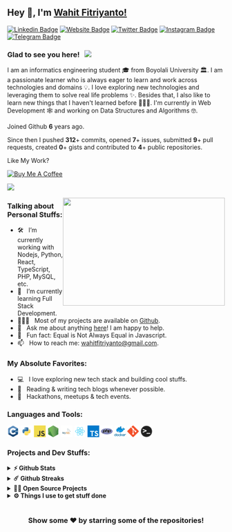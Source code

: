 ## Hey 👋, I'm [Wahit Fitriyanto!](https://github.com/wahitftry/)

[![Linkedin Badge](https://img.shields.io/badge/-LinkedIn-0e76a8?style=flat-square&logo=Linkedin&logoColor=white)](https://www.linkedin.com/in/wahit-fitriyanto/)
[![Website Badge](https://img.shields.io/badge/Website-3b5998?style=flat-square&logo=google-chrome&logoColor=white)](https://wahit.vercel.app/)
[![Twitter Badge](https://img.shields.io/badge/-Twitter-00acee?style=flat-square&logo=Twitter&logoColor=white)](https://twitter.com/wahidftry)
[![Instagram Badge](https://img.shields.io/badge/-Instagram-e4405f?style=flat-square&logo=Instagram&logoColor=white)](https://www.instagram.com/wahidftry/)
[![Telegram Badge](https://img.shields.io/badge/-Telegram-0088cc?style=flat-square&logo=Telegram&logoColor=white)](https://t.me/wahidftry)

### Glad to see you here! &nbsp; ![](https://visitor-badge.glitch.me/badge?page_id=wahitftry.wahitftry&style=flat-square&color=0088cc)

I am an informatics engineering student 🎓 from Boyolali University 🏛. I am a passionate learner who is always eager to learn and work across technologies and domains 💡. I love exploring new technologies and leveraging them to solve real life problems ✨. Besides that, I also like to learn new things that I haven't learned before 👨🏻‍💻. I'm currently in Web Development 🕸️ and working on Data Structures and Algorithms 🤓.

Joined Github **6** years ago.

Since then I pushed **312**+ commits, opened **7**+ issues, submitted **9**+ pull requests, created **0**+ gists and contributed to **4**+ public repositories.

Like My Work?

<a href="https://bmc.link/wahitftry" target="_blank"><img src="https://cdn.buymeacoffee.com/buttons/v2/default-yellow.png" alt="Buy Me A Coffee" height="60px" width="217px" ></a>

[![](https://gitwar.herokuapp.com/badge?username=wahitftry&label=Gitwar%20Profile%20Score&style=for-the-badge&color=0088cc)](https://gitwar.herokuapp.com/)

<img align="right" height="250" width="375" alt="" src="https://raw.githubusercontent.com/wahitftry/wahitftry/master/gifs/coder.gif" />

### Talking about Personal Stuffs:

- 🛠 &nbsp; I’m currently working with Nodejs, Python, React, <br /> TypeScript, PHP, MySQL, etc.
- 🚀 &nbsp; I’m currently learning Full Stack Development.
- 👨🏻‍💻 &nbsp; Most of my projects are available on [Github](https://github.com/wahitftry).
- 💬 &nbsp; Ask me about anything [here](https://github.com/wahitftry/wahitftry/issues/2)! I am happy to help.
- 👾 &nbsp; Fun fact: Equal is Not Always Equal in Javascript.
- 📫 &nbsp; How to reach me: wahitfitriyanto@gmail.com.
<!-- - 📝 &nbsp; Checkout my [Resume](https://github.com/wahitftry/wahitftry/blob/master/resume.pdf). -->

### My Absolute Favorites:

- 💻 &nbsp; I love exploring new tech stack and building cool stuffs.
- 📰 &nbsp; Reading & writing tech blogs whenever possible.
- 🍕 &nbsp; Hackathons, meetups & tech events.

### Languages and Tools:

<code><img height="27" src="https://raw.githubusercontent.com/github/explore/80688e429a7d4ef2fca1e82350fe8e3517d3494d/topics/cpp/cpp.png" alt="cpp"></code>
<code><img height="27" src="https://raw.githubusercontent.com/github/explore/80688e429a7d4ef2fca1e82350fe8e3517d3494d/topics/python/python.png" alt="python"></code>
<code><img height="27" src="https://raw.githubusercontent.com/github/explore/80688e429a7d4ef2fca1e82350fe8e3517d3494d/topics/javascript/javascript.png" alt="javascript"></code>
<code><img height="27" src="https://raw.githubusercontent.com/github/explore/80688e429a7d4ef2fca1e82350fe8e3517d3494d/topics/nodejs/nodejs.png" alt="nodejs"></code>
<code><img height="27" src="https://raw.githubusercontent.com/github/explore/80688e429a7d4ef2fca1e82350fe8e3517d3494d/topics/mysql/mysql.png" alt="MySQL"></code>
<code><img height="27" src="https://raw.githubusercontent.com/github/explore/80688e429a7d4ef2fca1e82350fe8e3517d3494d/topics/react/react.png" alt="react"></code>
<code><img height="27" src="https://raw.githubusercontent.com/github/explore/80688e429a7d4ef2fca1e82350fe8e3517d3494d/topics/typescript/typescript.png" alt="typescript"></code>
<code><img height="27" src="https://raw.githubusercontent.com/github/explore/ccc16358ac4530c6a69b1b80c7223cd2744dea83/topics/php/php.png" alt="php"></code>
<code><img height="27" src="https://raw.githubusercontent.com/github/explore/80688e429a7d4ef2fca1e82350fe8e3517d3494d/topics/docker/docker.png" alt="docker"></code>
<code><img height="27" src="https://raw.githubusercontent.com/devicons/devicon/master/icons/git/git-original.svg" alt="git"></code>
<code><img height="27" src="https://raw.githubusercontent.com/github/explore/80688e429a7d4ef2fca1e82350fe8e3517d3494d/topics/terminal/terminal.png" alt="terminal"></code>

<!--
<code><img height="25" src="https://raw.githubusercontent.com/github/explore/80688e429a7d4ef2fca1e82350fe8e3517d3494d/topics/sass/sass.png" alt="sass"></code>
-->

### Projects and Dev Stuffs:

<details>	
  <summary><b>⚡ Github Stats</b></summary>

  <br />
  <img height="180em" src="https://github-readme-stats-wahit.vercel.app/api?username=wahitftry&show_icons=true&hide_border=true&&count_private=true&include_all_commits=true" />
  <img height="180em" src="https://github-readme-stats-wahit.vercel.app/api/top-langs/?username=wahitftry&exclude_repo=KNN-Image-Classification&show_icons=true&hide_border=true&layout=compact&langs_count=8"/>
</details>

<details>	
  <summary><b>☄️ Github Streaks</b></summary>

  <br />
  <img height="180em" src="https://github-readme-streak-stats.herokuapp.com/?user=wahitftry&hide_border=true" />
</details>

<details>
  <summary><b>🧑‍🚀 Open Source Projects</b></summary>

  <br />
  <table>
    <thead align="center">
      <tr border: none;>
        <td><b>💻 Projects</b></td>
        <td><b>🌟 Stars</b></td>
        <td><b>🍴 Forks</b></td>
        <td><b>🐛 Issues</b></td>
        <td><b>🔔 Pull Requests</b></td>
        <td><b>👨‍💻 Language</b></td>
      </tr>
    </thead>
    <tbody>
      <tr>
	      <td><a href="https://github.com/wahitftry/Hey-World"><b>🚀 Hey-World</b></a></td>
        <td><img alt="Stars" src="https://img.shields.io/github/stars/wahitftry/Hey-World?style=flat-square&labelColor=343b41"/></td>
        <td><img alt="Forks" src="https://img.shields.io/github/forks/wahitftry/Hey-World?style=flat-square&labelColor=343b41"/></td>
        <td><img alt="Issues" src="https://img.shields.io/github/issues/wahitftry/Hey-World?style=flat-square"/></td>
        <td><img alt="Pull Requests" src="https://img.shields.io/github/issues-pr/wahitftry/Hey-World?style=flat-square"/></td>
        <td><img alt="Language" src="https://img.shields.io/github/languages/top/wahitftry/Hey-World?style=flat-square"/></td>
      </tr>
      <tr>
	      <td><a href="https://github.com/wahitftry/Central-West-Java"><b>💸 Central West Java</b></a></td>
        <td><img alt="Stars" src="https://img.shields.io/github/stars/wahitftry/Central-West-Java?style=flat-square&labelColor=343b41"/></td>
        <td><img alt="Forks" src="https://img.shields.io/github/forks/wahitftry/Central-West-Java?style=flat-square&labelColor=343b41"/></td>
        <td><img alt="Issues" src="https://img.shields.io/github/issues/wahitftry/Central-West-Java?style=flat-square"/></td>
        <td><img alt="Pull Requests" src="https://img.shields.io/github/issues-pr/wahitftry/Central-West-Java?style=flat-square"/></td>
        <td><img alt="Language" src="https://img.shields.io/github/languages/top/wahitftry/Central-West-Java?label=javascript&style=flat-square"/></td>
      </tr>
      <!--<tr>
	      <td><a href="https://github.com/wahitftry/OpenWrt"><b>👨🏻‍💻 OpenWrt</b></a></td>
        <td><img alt="Stars" src="https://img.shields.io/github/stars/wahitftry/OpenWrt?style=flat-square&labelColor=343b41"/></td>
        <td><img alt="Forks" src="https://img.shields.io/github/forks/wahitftry/OpenWrt?style=flat-square&labelColor=343b41"/></td>
        <td><img alt="Issues" src="https://img.shields.io/github/issues/wahitftry/OpenWrt?style=flat-square"/></td>
        <td><img alt="Pull Requests" src="https://img.shields.io/github/issues-pr/wahitftry/OpenWrt?style=flat-square"/></td>
        <td><img alt="Language" src="https://img.shields.io/github/languages/top/wahitftry/OpenWrt?style=flat-square"/></td> 
      </tr>
      <tr>
	      <td><a href="https://github.com/iampavangandhi/iampavangandhi"><b>🤓 iampavangandhi</b></a></td>
        <td><img alt="Stars" src="https://img.shields.io/github/stars/iampavangandhi/iampavangandhi?style=flat-square&labelColor=343b41"/></td>
        <td><img alt="Forks" src="https://img.shields.io/github/forks/iampavangandhi/iampavangandhi?style=flat-square&labelColor=343b41"/></td>
        <td><img alt="Issues" src="https://img.shields.io/github/issues/iampavangandhi/iampavangandhi?style=flat-square"/></td>
        <td><img alt="Pull Requests" src="https://img.shields.io/github/issues-pr/iampavangandhi/iampavangandhi?style=flat-square"/></td>
        <td><img alt="Language" src="https://img.shields.io/badge/markdown-100%25-blue?style=flat-square"/></td> 
      </tr>-->
    </tbody>
  </table>
  <br />
</details>
 
<details>	
  <br />
  <summary><b>⚙️ Things I use to get stuff done</b></summary>
  	<ul>
  	    <li><b>OS:</b> Windows 11 With WSL Activated</li>
	    <li><b>PC: </b>Private</li>
  	    <li><b>Browser: </b> Chrome</li>
	    <li><b>Terminal: </b> PowerShell & Commandline</li>
	    <li><b>Code Editor:</b> VSCode - The best editor out there.</li>
	    <li><b>To Stay Updated:</b> Dev.to, Medium, Linkedin and Twitter.</li>
	    <br />
	⚛️ Checkout My VSCode Configrations <a href="https://gist.github.com/wahitftry/039b1dc5a7cdcb007ab3691814d53130">Here</a>.
	</ul>	
</details>

#

<div align="center">

### Show some ❤️ by starring some of the repositories!

</div>
